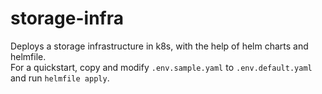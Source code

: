 # storage-infra

Deploys a storage infrastructure in k8s, with the help of helm charts and helmfile.  
For a quickstart, copy and modify `.env.sample.yaml` to `.env.default.yaml` and run `helmfile apply`.
